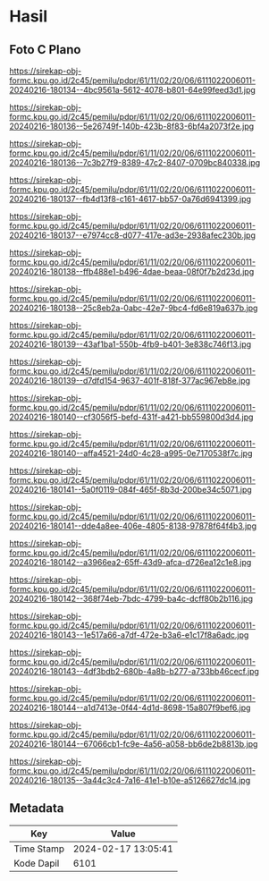 # Hasil

## Foto C Plano

https://sirekap-obj-formc.kpu.go.id/2c45/pemilu/pdpr/61/11/02/20/06/6111022006011-20240216-180134--4bc9561a-5612-4078-b801-64e99feed3d1.jpg

https://sirekap-obj-formc.kpu.go.id/2c45/pemilu/pdpr/61/11/02/20/06/6111022006011-20240216-180136--5e26749f-140b-423b-8f83-6bf4a2073f2e.jpg

https://sirekap-obj-formc.kpu.go.id/2c45/pemilu/pdpr/61/11/02/20/06/6111022006011-20240216-180136--7c3b27f9-8389-47c2-8407-0709bc840338.jpg

https://sirekap-obj-formc.kpu.go.id/2c45/pemilu/pdpr/61/11/02/20/06/6111022006011-20240216-180137--fb4d13f8-c161-4617-bb57-0a76d6941399.jpg

https://sirekap-obj-formc.kpu.go.id/2c45/pemilu/pdpr/61/11/02/20/06/6111022006011-20240216-180137--e7974cc8-d077-417e-ad3e-2938afec230b.jpg

https://sirekap-obj-formc.kpu.go.id/2c45/pemilu/pdpr/61/11/02/20/06/6111022006011-20240216-180138--ffb488e1-b496-4dae-beaa-08f0f7b2d23d.jpg

https://sirekap-obj-formc.kpu.go.id/2c45/pemilu/pdpr/61/11/02/20/06/6111022006011-20240216-180138--25c8eb2a-0abc-42e7-9bc4-fd6e819a637b.jpg

https://sirekap-obj-formc.kpu.go.id/2c45/pemilu/pdpr/61/11/02/20/06/6111022006011-20240216-180139--43af1ba1-550b-4fb9-b401-3e838c746f13.jpg

https://sirekap-obj-formc.kpu.go.id/2c45/pemilu/pdpr/61/11/02/20/06/6111022006011-20240216-180139--d7dfd154-9637-401f-818f-377ac967eb8e.jpg

https://sirekap-obj-formc.kpu.go.id/2c45/pemilu/pdpr/61/11/02/20/06/6111022006011-20240216-180140--cf3056f5-befd-431f-a421-bb559800d3d4.jpg

https://sirekap-obj-formc.kpu.go.id/2c45/pemilu/pdpr/61/11/02/20/06/6111022006011-20240216-180140--affa4521-24d0-4c28-a995-0e7170538f7c.jpg

https://sirekap-obj-formc.kpu.go.id/2c45/pemilu/pdpr/61/11/02/20/06/6111022006011-20240216-180141--5a0f0119-084f-465f-8b3d-200be34c5071.jpg

https://sirekap-obj-formc.kpu.go.id/2c45/pemilu/pdpr/61/11/02/20/06/6111022006011-20240216-180141--dde4a8ee-406e-4805-8138-97878f64f4b3.jpg

https://sirekap-obj-formc.kpu.go.id/2c45/pemilu/pdpr/61/11/02/20/06/6111022006011-20240216-180142--a3966ea2-65ff-43d9-afca-d726ea12c1e8.jpg

https://sirekap-obj-formc.kpu.go.id/2c45/pemilu/pdpr/61/11/02/20/06/6111022006011-20240216-180142--368f74eb-7bdc-4799-ba4c-dcff80b2b116.jpg

https://sirekap-obj-formc.kpu.go.id/2c45/pemilu/pdpr/61/11/02/20/06/6111022006011-20240216-180143--1e517a66-a7df-472e-b3a6-e1c17f8a6adc.jpg

https://sirekap-obj-formc.kpu.go.id/2c45/pemilu/pdpr/61/11/02/20/06/6111022006011-20240216-180143--4df3bdb2-680b-4a8b-b277-a733bb46cecf.jpg

https://sirekap-obj-formc.kpu.go.id/2c45/pemilu/pdpr/61/11/02/20/06/6111022006011-20240216-180144--a1d7413e-0f44-4d1d-8698-15a807f9bef6.jpg

https://sirekap-obj-formc.kpu.go.id/2c45/pemilu/pdpr/61/11/02/20/06/6111022006011-20240216-180144--67066cb1-fc9e-4a56-a058-bb6de2b8813b.jpg

https://sirekap-obj-formc.kpu.go.id/2c45/pemilu/pdpr/61/11/02/20/06/6111022006011-20240216-180135--3a44c3c4-7a16-41e1-b10e-a5126627dc14.jpg


## Metadata

| Key        | Value               |
| ---------- | ------------------- |
| Time Stamp | 2024-02-17 13:05:41 |
| Kode Dapil | 6101                |



